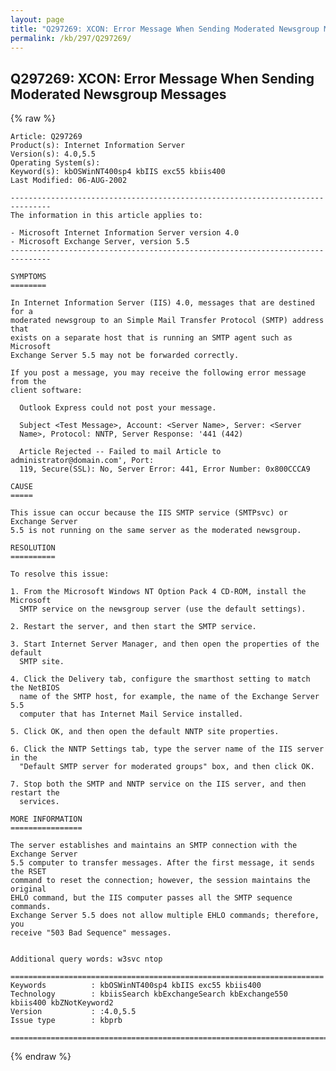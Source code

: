 ```yaml
---
layout: page
title: "Q297269: XCON: Error Message When Sending Moderated Newsgroup Messages"
permalink: /kb/297/Q297269/
---
```


## Q297269: XCON: Error Message When Sending Moderated Newsgroup Messages

{% raw %}

	Article: Q297269
	Product(s): Internet Information Server
	Version(s): 4.0,5.5
	Operating System(s): 
	Keyword(s): kbOSWinNT400sp4 kbIIS exc55 kbiis400
	Last Modified: 06-AUG-2002
	
	-------------------------------------------------------------------------------
	The information in this article applies to:
	
	- Microsoft Internet Information Server version 4.0 
	- Microsoft Exchange Server, version 5.5 
	-------------------------------------------------------------------------------
	
	SYMPTOMS
	========
	
	In Internet Information Server (IIS) 4.0, messages that are destined for a
	moderated newsgroup to an Simple Mail Transfer Protocol (SMTP) address that
	exists on a separate host that is running an SMTP agent such as Microsoft
	Exchange Server 5.5 may not be forwarded correctly.
	
	If you post a message, you may receive the following error message from the
	client software:
	
	  Outlook Express could not post your message.
	
	  Subject <Test Message>, Account: <Server Name>, Server: <Server
	  Name>, Protocol: NNTP, Server Response: '441 (442)
	
	  Article Rejected -- Failed to mail Article to administrator@domain.com', Port:
	  119, Secure(SSL): No, Server Error: 441, Error Number: 0x800CCCA9
	
	CAUSE
	=====
	
	This issue can occur because the IIS SMTP service (SMTPsvc) or Exchange Server
	5.5 is not running on the same server as the moderated newsgroup.
	
	RESOLUTION
	==========
	
	To resolve this issue:
	
	1. From the Microsoft Windows NT Option Pack 4 CD-ROM, install the Microsoft
	  SMTP service on the newsgroup server (use the default settings).
	
	2. Restart the server, and then start the SMTP service.
	
	3. Start Internet Server Manager, and then open the properties of the default
	  SMTP site.
	
	4. Click the Delivery tab, configure the smarthost setting to match the NetBIOS
	  name of the SMTP host, for example, the name of the Exchange Server 5.5
	  computer that has Internet Mail Service installed.
	
	5. Click OK, and then open the default NNTP site properties.
	
	6. Click the NNTP Settings tab, type the server name of the IIS server in the
	  "Default SMTP server for moderated groups" box, and then click OK.
	
	7. Stop both the SMTP and NNTP service on the IIS server, and then restart the
	  services.
	
	MORE INFORMATION
	================
	
	The server establishes and maintains an SMTP connection with the Exchange Server
	5.5 computer to transfer messages. After the first message, it sends the RSET
	command to reset the connection; however, the session maintains the original
	EHLO command, but the IIS computer passes all the SMTP sequence commands.
	Exchange Server 5.5 does not allow multiple EHLO commands; therefore, you
	receive "503 Bad Sequence" messages.
	
	
	Additional query words: w3svc ntop
	
	======================================================================
	Keywords          : kbOSWinNT400sp4 kbIIS exc55 kbiis400 
	Technology        : kbiisSearch kbExchangeSearch kbExchange550 kbiis400 kbZNotKeyword2
	Version           : :4.0,5.5
	Issue type        : kbprb
	
	=============================================================================
	

{% endraw %}
